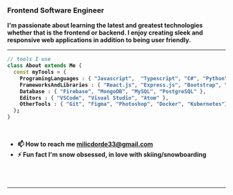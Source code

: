 <div align="left" width="50">
<h3 align="left">Frontend Software Engineer</h3>
 
  
<p><strong>I'm passionate about learning the latest and greatest technologies whether that is the frontend or backend. I enjoy creating sleek and responsive web applications in addition to being user friendly. 
<br>



</div>

<hr></hr>


```dart
// tools I use
class About extends Me { 
  const myTools = {  
    ProgramingLanguages : { "Javascript",  "Typescript", "C#", "Python"},
    FrameworksAndLibraries : { "React.js", "Express.js", "Bootstrap", ".NET", "Tailwind",  "SCSS/SASS", "Next.js", "Redux" },
    Database : { "Firebase", "MongoDB", "MySQL", "PostgreSQL" },
    Editors : { "VSCode", "Visual Studio", "Atom" },
    OtherTools : { "Git", "Figma", "Photoshop", "Docker", "Kubernetes"}
  };
}
```
<br>
 
- 📫  How to reach me **milicdorde33@gmail.com** <br>
- ⚡  Fun fact **I'm snow obsessed, in love with skiing/snowboarding**


<br>
<br>

<hr></hr>



